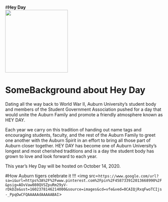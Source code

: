 #**Hey Day**  
<img src='https://media.giphy.com/media/d7OMLLA9oWH2JzSQyT/source.gif' width='200' height='200'/>

# SomeBackground about Hey Day
Dating all the way back to World War II, Auburn University’s student body and members of the Student Government Association pushed for a day that would unite the Auburn Family and promote a friendly atmosphere known as HEY DAY.

Each year we carry on this tradition of handing out name tags and encouraging students, faculty, and the rest of the Auburn Family to greet one another with the Auburn Spirit in an effort to bring all those part of Auburn closer together. HEY DAY has become one of Auburn University’s longest and most cherished traditions and is a day the student body has grown to love and look forward to each year.

This year’s Hey Day will be hosted on October 14, 2020.

#How Auburn tigers celebrate it !!!
<img src=`https://www.google.com/url?sa=i&url=https%3A%2F%2Fwww.pinterest.com%2Fpin%2F458733912013668990%2F&psig=AOvVaw080QVSZpuRm29yV-rDkDZe&ust=1602378146214000&source=images&cd=vfe&ved=0CAIQjRxqFwoTCIjs-_PpqOwCFQAAAAAdAAAAABAI`>
